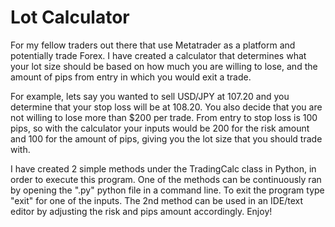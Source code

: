 # Lot Calculator

For my fellow traders out there that use Metatrader as a platform and potentially trade Forex.
I have created a calculator that determines what your lot size should be based on how much you are willing to lose,
and the amount of pips from entry in which you would exit a trade.

For example, lets say you wanted to sell USD/JPY at 107.20 and you determine that your stop loss will be at 108.20.
You also decide that you are not willing to lose more than $200 per trade. From entry to stop loss is 100 pips,
so with the calculator your inputs would be 200 for the risk amount and 100 for the amount of pips,
giving you the lot size that you should trade with.

I have created 2 simple methods under the TradingCalc class in Python, in order to execute this program.
One of the methods can be continuously ran by opening the ".py" python file in a command line.
To exit the program type "exit" for one of the inputs.
The 2nd method can be used in an IDE/text editor by adjusting the risk and pips amount accordingly. Enjoy!
